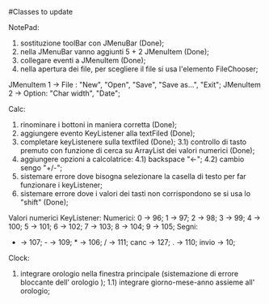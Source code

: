 #Classes to update

NotePad:
1) sostituzione toolBar con JMenuBar (Done);
2) nella JMenuBar vanno aggiunti 5 + 2 JMenuItem (Done);
3) collegare eventi a JMenuItem (Done);
4) nella apertura dei file, per scegliere il file si usa l'elemento FileChooser;

JMenuItem 1 -> File : "New", "Open", "Save", "Save as...", "Exit";
JMenuItem 2 -> Option: "Char width", "Date";

Calc:
1) rinominare i bottoni in maniera corretta (Done);
2) aggiungere evento KeyListener alla textFiled (Done);
3) completare keyListenere sulla textfiled (Done);
3.1) controllo di tasto premuto con funzione di cerca su ArrayList dei valori numerici (Done);
4) aggiungere opzioni a calcolatrice:
4.1) backspace "<-";
4.2) cambio sengo "+/-";
5) sistemare errore dove bisogna selezionare la casella di testo per far funzionare i keyListener;
6) sistemare errore dove i valori dei tasti non corrispondono se si usa lo "shift" (Done);

Valori numerici KeyListener:
Numerici:
0 -> 96; 1 -> 97; 2 -> 98; 3 -> 99; 4 -> 100;
5 -> 101; 6 -> 102; 7 -> 103; 8 -> 104; 9 -> 105;
Segni:
+ -> 107; - -> 109; * -> 106; / -> 111;
canc -> 127; . -> 110; invio -> 10;

Clock:
1) integrare orologio nella finestra principale (sistemazione di errore bloccante dell' orologio );
1.1) integrare giorno-mese-anno assieme all' orologio;